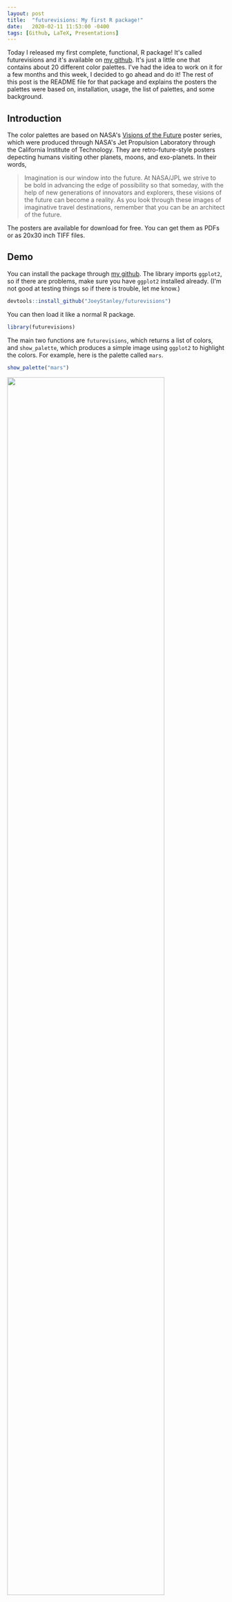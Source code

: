 ```yaml
---
layout: post
title:  "futurevisions: My first R package!"
date:   2020-02-11 11:53:00 -0400
tags: [Github, LaTeX, Presentations]
---
```


Today I released my first complete, functional, R package! It's called futurevisions and it's available on [my github](https://github.com/JoeyStanley/futurevisions). It's just a little one that contains about 20 different color palettes. I've had the idea to work on it for a few months and this week, I decided to go ahead and do it! The rest of this post is the README file for that package and explains the posters the palettes were based on, installation, usage, the list of palettes, and some background.

## Introduction

The color palettes are based on NASA's [Visions of the Future](https://www.jpl.nasa.gov/visions-of-the-future/) poster series, which were produced through NASA's Jet Propulsion Laboratory through the California Institute of Technology. They are retro-future-style posters depecting humans visiting other planets, moons, and exo-planets. In their words, 

> Imagination is our window into the future. At NASA/JPL we strive to be bold in advancing the edge of possibility so that someday, with the help of new generations of innovators and explorers, these visions of the future can become a reality. As you look through these images of imaginative travel destinations, remember that you can be an architect of the future.

The posters are available for download for free. You can get them as PDFs or as 20x30 inch TIFF files. 

## Demo

You can install the package through [my github](https://github.com/JoeyStanley/futurevisions). The library imports `ggplot2`, so if there are problems, make sure you have `ggplot2` installed already. (I'm not good at testing things so if there is trouble, let me know.)

``` r
devtools::install_github("JoeyStanley/futurevisions")
```

You can then load it like a normal R package.

``` r
library(futurevisions)
```

The main two functions are `futurevisions`, which returns a list of colors, and `show_palette`, which produces a simple image using `ggplot2` to highlight the colors. For example, here is the palette called `mars`.

``` r
show_palette("mars")
```

<img width = "85%" src="/images/plots/futurevisions/mars.png">

``` r
futurevisions("mars")
```

    ## [1] "#DB3A2F" "#EAB33A" "#275D8E" "#902A57" "#F7EBD3" "#0B0C0B"

This can be easily used within `ggplot2` using `scale_color_manual`:

``` r
ggplot(mpg, aes(cty, hwy, color = factor(cyl))) +
  geom_jitter() +
  scale_color_manual(values = futurevisions("mars"))
```

<img width = "85%" src="/images/plots/futurevisions/sample_plot.png">

### Note on color selection

This is not a rigorous samping of colors. I picked a few colors from each poster that I felt were represtentative. They may not necessarily be colorblind-friendly. When using these palettes in data visualization, take care to ensure that your data is not misrepresented.

## List of palettes

### Gradient

These are palettes that may lend themselves better to more gradient purposes.

``` r
show_palette("ceres")
```

<img width = "85%" src="/images/plots/futurevisions/ceres.png">

``` r
show_palette("europa")
```

<img width = "85%" src="/images/plots/futurevisions/europa.png">

``` r
show_palette("titan")
```

<img width = "85%" src="/images/plots/futurevisions/titan.png">

``` r
show_palette("cancri")
```

<img width = "85%" src="/images/plots/futurevisions/cancri.png">

``` r
show_palette("pso")
```

<img width = "85%" src="/images/plots/futurevisions/pso.png">

### Diverging

These are palettes that may lend themselves more to highlighting deviations from a center point.

``` r
show_palette("earth")
```

<img width = "85%" src="/images/plots/futurevisions/earth.png">

``` r
show_palette("enceladus")
```

<img width = "85%" src="/images/plots/futurevisions/enceladus.png">

``` r
show_palette("kepler186")
```

<img width = "85%" src="/images/plots/futurevisions/kepler186.png">

``` r
show_palette("trappest")
```

<img width = "85%" src="/images/plots/futurevisions/trappest.png">

``` r
show_palette("atomic_clock")
```

<img width = "85%" src="/images/plots/futurevisions/atomic_clock.png">

### Categorical

These are palettes that may lend themselves more to purposes where each color is a stand-alone entity with no meaningful order.

``` r
show_palette("venus")
```

<img width = "85%" src="/images/plots/futurevisions/venus.png">

``` r
show_palette("mars")
```

<img width = "85%" src="/images/plots/futurevisions/mars.png">

``` r
show_palette("jupiter")
```

<img width = "85%" src="/images/plots/futurevisions/jupiter.png">

``` r
show_palette("hd")
```

<img width = "85%" src="/images/plots/futurevisions/hd.png">

``` r
show_palette("kepler16b")
```

<img width = "85%" src="/images/plots/futurevisions/kepler16b.png">

``` r
show_palette("pegasi")
```

<img width = "85%" src="/images/plots/futurevisions/pegasi.png">

``` r
show_palette("grand_tour")
```

<img width = "85%" src="/images/plots/futurevisions/grand_tour.png">

``` r
show_palette("atomic_red")
```

<img width = "85%" src="/images/plots/futurevisions/atomic_red.png">

``` r
show_palette("atomic_blue")
```

<img width = "85%" src="/images/plots/futurevisions/atomic_blue.png">

``` r
show_palette("atomic_orange")
```

<img width = "85%" src="/images/plots/futurevisions/atomic_orange.png">


## Background

A portion of the 3rd floor of the Main Library at the University of Georgia has been designed to be evocative of the 1950s when the library was first built. It has some retro-style furniture in a nice study room. It also has some of these Visions of the Future posters hanging up in the hallway. I walk down that hallway every day since the linguistics books, the [DigiLab](https://digi.uga.edu), the best study room on campus, and my personal carrell are all on that floor. 

In fall 2019 I put together [a series of workshops](http://joeystanley.com/pages/dataviz) on data visualization. [One of them](http://joeystanley.com/downloads/191023-color.pdf) was devoted to color, and in preparations for it, I saw that people have made color palettes based on all sorts of things: [Wes Anderson movies](https://www.designcontest.com/blog/inspiration-gallery-wes-anderson-color-palettes/), [Skittles](http://alyssafrazee.com/2014/03/06/RSkittleBrewer.html), [Pokemon](http://pokepalettes.com), you name it. I had the idea that the posters on that floor might make for some fun color palettes. 

I put off making the palettes themselves until now (February 2020). 